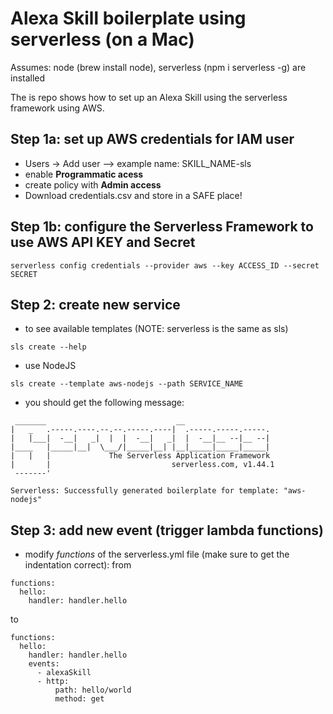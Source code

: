 # Alexa Skill boilerplate using serverless (on a Mac)

Assumes: node (brew install node), serverless (npm i serverless -g) are installed

The is repo shows how to set up an Alexa Skill using the serverless framework using AWS.

## Step 1a: set up AWS credentials for IAM user
  - Users -> Add user --> example name: SKILL_NAME-sls
  - enable **Programmatic acess**
  - create policy with **Admin access**
  - Download credentials.csv and store in a SAFE place!

## Step 1b: configure the Serverless Framework to use AWS API KEY and Secret
```
serverless config credentials --provider aws --key ACCESS_ID --secret SECRET
```
## Step 2: create new service
  - to see available templates (NOTE: serverless is the same as sls)
```
sls create --help
```
  - use NodeJS
```
sls create --template aws-nodejs --path SERVICE_NAME
```
  - you should get the following message:
```
 _______                             __
|   _   .-----.----.--.--.-----.----|  .-----.-----.-----.
|   |___|  -__|   _|  |  |  -__|   _|  |  -__|__ --|__ --|
|____   |_____|__|  \___/|_____|__| |__|_____|_____|_____|
|   |   |             The Serverless Application Framework
|       |                           serverless.com, v1.44.1
 -------'

Serverless: Successfully generated boilerplate for template: "aws-nodejs"
```
## Step 3: add new event (trigger lambda functions)
  - modify *functions* of the serverless.yml file (make sure to get the indentation correct):
from
```
functions:
  hello:
    handler: handler.hello
```
to
```
functions:
  hello:
    handler: handler.hello
    events:
      - alexaSkill
      - http:
          path: hello/world
          method: get
```

